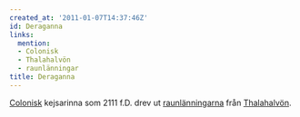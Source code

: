 ```yaml
---
created_at: '2011-01-07T14:37:46Z'
id: Deraganna
links:
  mention:
  - Colonisk
  - Thalahalvön
  - raunlänningar
title: Deraganna
---
```


[Colonisk] kejsarinna som 2111 f.D. drev ut [raunlänningarna] från [Thalahalvön].

  [Colonisk]: Colonisk
  [raunlänningarna]: raunlänningar
  [Thalahalvön]: Thalahalvön
